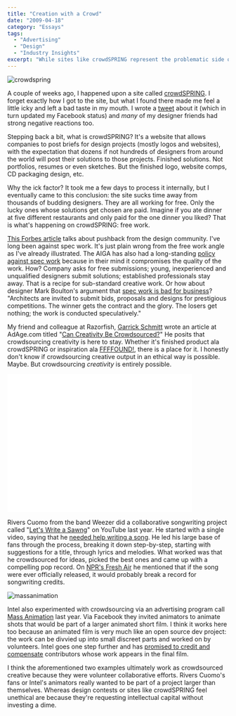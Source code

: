 ```yaml
---
title: "Creation with a Crowd"
date: "2009-04-18"
category: "Essays"
tags:
  - "Advertising"
  - "Design"
  - "Industry Insights"
excerpt: "While sites like crowdSPRING represent the problematic side of creative crowdsourcing—asking designers to work for free—there are ethical ways to harness collective creativity. Through examples like Weezer's collaborative songwriting and Intel's Mass Animation project, I explore how voluntary participation and fair compensation can make crowdsourced creativity work."
---
```


![crowdspring](/images/crowdspring.jpg)

A couple of weeks ago, I happened upon a site called [crowdSPRING](http://www.crowdspring.com/ "Global marketplace for creative services: logo design, business card design, graphic design and website design | crowdSPRING"). I forget exactly how I got to the site, but what I found there made me feel a little icky and left a bad taste in my mouth. I wrote a [tweet](http://twitter.com/lunarboy/statuses/1441907062 "Twitter / Roger Wong: There is something about t ...") about it (which in turn updated my Facebook status) and _many_ of my designer friends had strong negative reactions too.

Stepping back a bit, what is crowdSPRING? It's a website that allows companies to post briefs for design projects (mostly logos and websites), with the expectation that dozens if not hundreds of designers from around the world will post their solutions to those projects. Finished solutions. Not portfolios, resumes or even sketches. But the finished logo, website comps, CD packaging design, etc.

Why the ick factor? It took me a few days to process it internally, but I eventually came to this conclusion: the site sucks time away from thousands of budding designers. They are all working for free. Only the lucky ones whose solutions get chosen are paid. Imagine if you ate dinner at five different restaurants and only paid for the one dinner you liked? That is what's happening on crowdSPRING: free work.

[This Forbes article](http://www.forbes.com/forbes/2009/0216/062.html "The Creativity of Crowds - Forbes.com") talks about pushback from the design community. I've long been against spec work. It's just plain wrong from the free work angle as I've already illustrated. The AIGA has also had a long-standing [policy against spec work](http://www.aiga.org/content.cfm/position-spec-work "AIGA position on spec work — AIGA | the professional association for design") because in their mind it compromises the quality of the work. How? Company asks for free submissions; young, inexperienced and unqualified designers submit solutions; established professionals stay away. That is a recipe for sub-standard creative work. Or how about designer Mark Boulton's argument that [spec work is bad for business](http://www.markboulton.co.uk/journal/comments/the_personal_cost_of_designing_on_spec/ "The Personal Cost of Designing on Spec : Journal : Mark Boulton")? "Architects are invited to submit bids, proposals and designs for prestigious competitions. The winner gets the contract and the glory. The losers get nothing; the work is conducted speculatively."

My friend and colleague at Razorfish, [Garrick Schmitt](http://twitter.com/gschmitt "Garrick Schmitt (gschmitt) on Twitter") wrote an article at AdAge.com titled "[Can Creativity Be Crowdsourced?](http://adage.com/digitalnext/post?article_id=136019 "Can Creativity Be Crowdsourced? - Advertising Age - DigitalNext")" He posits that crowdsourcing creativity is here to stay. Whether it's finished product ala crowdSPRING or inspiration ala [FFFFOUND!](http://ffffound.com/ "FFFFOUND!"), there is a place for it. I honestly don't know if crowdsourcing creative output in an ethical way is possible. Maybe. But crowdsourcing _creativity_ is entirely possible.

<iframe src="//www.youtube.com/embed/thYRy9MBY_c?rel=0" width="420" height="315" frameborder="0" allowfullscreen="allowfullscreen"></iframe>

Rivers Cuomo from the band Weezer did a collaborative songwriting project called "[Let's Write a Sawng](http://www.youtube.com/view_play_list?p=03CF563D3E82A1AA "YouTube - Broadcast Yourself.")" on YouTube last year. He started with a single video, saying that he [needed help writing a song](http://www.youtube.com/watch?v=thYRy9MBY_c&feature=PlayList&p=03CF563D3E82A1AA&index=14 "YouTube - Let's Write a Sawng (Step 1 and Step 2)"). He led his large base of fans through the process, breaking it down step-by-step, starting with suggestions for a title, through lyrics and melodies. What worked was that he crowdsourced for ideas, picked the best ones and came up with a compelling pop record. On [NPR's Fresh Air](http://www.npr.org/templates/story/story.php?storyId=99636767 "Home Recordings From Weezer Frontman : NPR Music") he mentioned that if the song were ever officially released, it would probably break a record for songwriting credits.

![massanimation](/images/massanimation.jpg)

Intel also experimented with crowdsourcing via an advertising program call [Mass Animation](http://www.facebook.com/massanimation "Mass Animation") last year. Via Facebook they invited animators to animate shots that would be part of a larger animated short film. I think it works here too because an animated film is very much like an open source dev project: the work can be divvied up into small discreet parts and worked on by volunteers. Intel goes one step further and has [promised to credit and compensate](http://blogs.intel.com/technology/2008/08/mass_animation_misunderstandin.php "Technology@Intel · Mass Animation Misunderstanding") contributors whose work appears in the final film.

I think the aforementioned two examples ultimately work as crowdsourced creative because they were volunteer collaborative efforts. Rivers Cuomo's fans or Intel's animators really wanted to be part of a project larger than themselves. Whereas design contests or sites like crowdSPRING feel unethical are because they're requesting intellectual capital without investing a dime.
